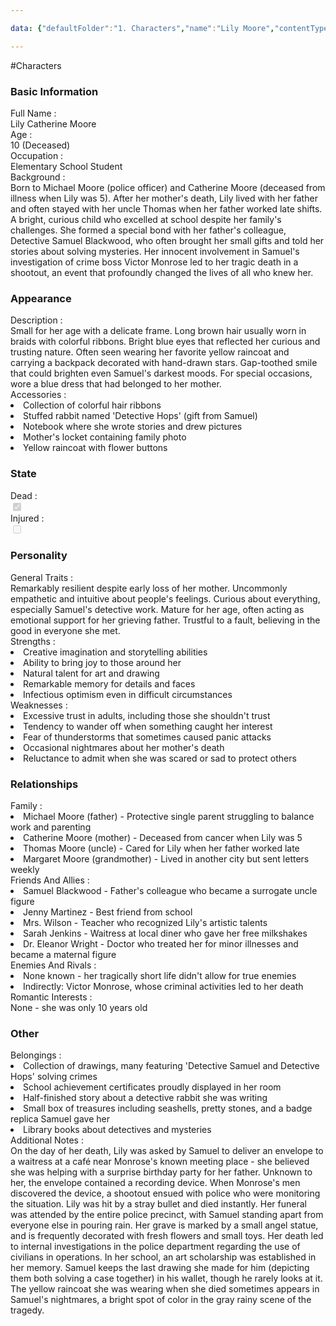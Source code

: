 ```yaml
---

data: {"defaultFolder":"1. Characters","name":"Lily Moore","contentType":"characters","template":{"BasicInformation":{"FullName":{"value":"Lily Catherine Moore","type":"text"},"Age":{"value":"10 (Deceased)","type":"text"},"Occupation":{"value":"Elementary School Student","type":"text"},"Background":{"value":"Born to Michael Moore (police officer) and Catherine Moore (deceased from illness when Lily was 5). After her mother's death, Lily lived with her father and often stayed with her uncle Thomas when her father worked late shifts. A bright, curious child who excelled at school despite her family's challenges. She formed a special bond with her father's colleague, Detective Samuel Blackwood, who often brought her small gifts and told her stories about solving mysteries. Her innocent involvement in Samuel's investigation of crime boss Victor Monrose led to her tragic death in a shootout, an event that profoundly changed the lives of all who knew her.","type":"textarea"}},"Appearance":{"Description":{"value":"Small for her age with a delicate frame. Long brown hair usually worn in braids with colorful ribbons. Bright blue eyes that reflected her curious and trusting nature. Often seen wearing her favorite yellow raincoat and carrying a backpack decorated with hand-drawn stars. Gap-toothed smile that could brighten even Samuel's darkest moods. For special occasions, wore a blue dress that had belonged to her mother.","type":"textarea"},"Accessories":{"value":["Collection of colorful hair ribbons","Stuffed rabbit named 'Detective Hops' (gift from Samuel)","Notebook where she wrote stories and drew pictures","Mother's locket containing family photo","Yellow raincoat with flower buttons"],"type":"array:text"}},"State":{"Dead":{"value":true,"type":"boolean"},"Injured":{"value":false,"type":"boolean"}},"Personality":{"GeneralTraits":{"value":"Remarkably resilient despite early loss of her mother. Uncommonly empathetic and intuitive about people's feelings. Curious about everything, especially Samuel's detective work. Mature for her age, often acting as emotional support for her grieving father. Trustful to a fault, believing in the good in everyone she met.","type":"textarea"},"Strengths":{"value":["Creative imagination and storytelling abilities","Ability to bring joy to those around her","Natural talent for art and drawing","Remarkable memory for details and faces","Infectious optimism even in difficult circumstances"],"type":"array:text"},"Weaknesses":{"value":["Excessive trust in adults, including those she shouldn't trust","Tendency to wander off when something caught her interest","Fear of thunderstorms that sometimes caused panic attacks","Occasional nightmares about her mother's death","Reluctance to admit when she was scared or sad to protect others"],"type":"array:text"}},"Relationships":{"Family":{"value":["Michael Moore (father) - Protective single parent struggling to balance work and parenting","Catherine Moore (mother) - Deceased from cancer when Lily was 5","Thomas Moore (uncle) - Cared for Lily when her father worked late","Margaret Moore (grandmother) - Lived in another city but sent letters weekly"],"type":"array:text"},"FriendsAndAllies":{"value":["Samuel Blackwood - Father's colleague who became a surrogate uncle figure","Jenny Martinez - Best friend from school","Mrs. Wilson - Teacher who recognized Lily's artistic talents","Sarah Jenkins - Waitress at local diner who gave her free milkshakes","Dr. Eleanor Wright - Doctor who treated her for minor illnesses and became a maternal figure"],"type":"array:text"},"EnemiesAndRivals":{"value":["None known - her tragically short life didn't allow for true enemies","Indirectly: Victor Monrose, whose criminal activities led to her death"],"type":"array:text"},"RomanticInterests":{"value":["None - she was only 10 years old"],"type":"array:text"}},"Other":{"Belongings":{"value":["Collection of drawings, many featuring 'Detective Samuel and Detective Hops' solving crimes","School achievement certificates proudly displayed in her room","Half-finished story about a detective rabbit she was writing","Small box of treasures including seashells, pretty stones, and a badge replica Samuel gave her","Library books about detectives and mysteries"],"type":"array:text"},"AdditionalNotes":{"value":"On the day of her death, Lily was asked by Samuel to deliver an envelope to a waitress at a café near Monrose's known meeting place - she believed she was helping with a surprise birthday party for her father. Unknown to her, the envelope contained a recording device. When Monrose's men discovered the device, a shootout ensued with police who were monitoring the situation. Lily was hit by a stray bullet and died instantly. Her funeral was attended by the entire police precinct, with Samuel standing apart from everyone else in pouring rain. Her grave is marked by a small angel statue, and is frequently decorated with fresh flowers and small toys. Her death led to internal investigations in the police department regarding the use of civilians in operations. In her school, an art scholarship was established in her memory. Samuel keeps the last drawing she made for him (depicting them both solving a case together) in his wallet, though he rarely looks at it. The yellow raincoat she was wearing when she died sometimes appears in Samuel's nightmares, a bright spot of color in the gray rainy scene of the tragedy.","type":"textarea"}}}}

---
```


#Characters

<div class="section level-3"><h3 class="section-header">Basic Information</h3><div class="section-content"><div class="content-container"><div class="field-container field-type-text"><div class="field-label">Full Name : </div><div class="field-value text-value">Lily Catherine Moore</div></div><div class="field-container field-type-text"><div class="field-label">Age : </div><div class="field-value text-value">10 (Deceased)</div></div><div class="field-container field-type-text"><div class="field-label">Occupation : </div><div class="field-value text-value">Elementary School Student</div></div><div class="field-container field-type-textarea"><div class="field-label">Background : </div><div class="field-value"><div class="content-creation-textarea">Born to Michael Moore (police officer) and Catherine Moore (deceased from illness when Lily was 5). After her mother's death, Lily lived with her father and often stayed with her uncle Thomas when her father worked late shifts. A bright, curious child who excelled at school despite her family's challenges. She formed a special bond with her father's colleague, Detective Samuel Blackwood, who often brought her small gifts and told her stories about solving mysteries. Her innocent involvement in Samuel's investigation of crime boss Victor Monrose led to her tragic death in a shootout, an event that profoundly changed the lives of all who knew her.</div></div></div></div></div></div><div class="section-separator"></div><div class="section level-3"><h3 class="section-header">Appearance</h3><div class="section-content"><div class="content-container"><div class="field-container field-type-textarea"><div class="field-label">Description : </div><div class="field-value"><div class="content-creation-textarea">Small for her age with a delicate frame. Long brown hair usually worn in braids with colorful ribbons. Bright blue eyes that reflected her curious and trusting nature. Often seen wearing her favorite yellow raincoat and carrying a backpack decorated with hand-drawn stars. Gap-toothed smile that could brighten even Samuel's darkest moods. For special occasions, wore a blue dress that had belonged to her mother.</div></div></div><div class="field-container field-type-array:text"><div class="field-label">Accessories : </div><nav class="field-value array-container"><li class="array-item text-item">Collection of colorful hair ribbons</li><li class="array-item text-item">Stuffed rabbit named 'Detective Hops' (gift from Samuel)</li><li class="array-item text-item">Notebook where she wrote stories and drew pictures</li><li class="array-item text-item">Mother's locket containing family photo</li><li class="array-item text-item">Yellow raincoat with flower buttons</li></nav></div></div></div></div><div class="section-separator"></div><div class="section level-3"><h3 class="section-header">State</h3><div class="section-content"><div class="content-container"><div class="field-container field-type-boolean"><div class="field-label">Dead : </div><div class="field-value"><input type="checkbox" disabled="true" checked="checked"></div></div><div class="field-container field-type-boolean"><div class="field-label">Injured : </div><div class="field-value"><input type="checkbox" disabled="true"></div></div></div></div></div><div class="section-separator"></div><div class="section level-3"><h3 class="section-header">Personality</h3><div class="section-content"><div class="content-container"><div class="field-container field-type-textarea"><div class="field-label">General Traits : </div><div class="field-value"><div class="content-creation-textarea">Remarkably resilient despite early loss of her mother. Uncommonly empathetic and intuitive about people's feelings. Curious about everything, especially Samuel's detective work. Mature for her age, often acting as emotional support for her grieving father. Trustful to a fault, believing in the good in everyone she met.</div></div></div><div class="field-container field-type-array:text"><div class="field-label">Strengths : </div><nav class="field-value array-container"><li class="array-item text-item">Creative imagination and storytelling abilities</li><li class="array-item text-item">Ability to bring joy to those around her</li><li class="array-item text-item">Natural talent for art and drawing</li><li class="array-item text-item">Remarkable memory for details and faces</li><li class="array-item text-item">Infectious optimism even in difficult circumstances</li></nav></div><div class="field-container field-type-array:text"><div class="field-label">Weaknesses : </div><nav class="field-value array-container"><li class="array-item text-item">Excessive trust in adults, including those she shouldn't trust</li><li class="array-item text-item">Tendency to wander off when something caught her interest</li><li class="array-item text-item">Fear of thunderstorms that sometimes caused panic attacks</li><li class="array-item text-item">Occasional nightmares about her mother's death</li><li class="array-item text-item">Reluctance to admit when she was scared or sad to protect others</li></nav></div></div></div></div><div class="section-separator"></div><div class="section level-3"><h3 class="section-header">Relationships</h3><div class="section-content"><div class="content-container"><div class="field-container field-type-array:text"><div class="field-label">Family : </div><nav class="field-value array-container"><li class="array-item text-item">Michael Moore (father) - Protective single parent struggling to balance work and parenting</li><li class="array-item text-item">Catherine Moore (mother) - Deceased from cancer when Lily was 5</li><li class="array-item text-item">Thomas Moore (uncle) - Cared for Lily when her father worked late</li><li class="array-item text-item">Margaret Moore (grandmother) - Lived in another city but sent letters weekly</li></nav></div><div class="field-container field-type-array:text"><div class="field-label">Friends And Allies : </div><nav class="field-value array-container"><li class="array-item text-item">Samuel Blackwood - Father's colleague who became a surrogate uncle figure</li><li class="array-item text-item">Jenny Martinez - Best friend from school</li><li class="array-item text-item">Mrs. Wilson - Teacher who recognized Lily's artistic talents</li><li class="array-item text-item">Sarah Jenkins - Waitress at local diner who gave her free milkshakes</li><li class="array-item text-item">Dr. Eleanor Wright - Doctor who treated her for minor illnesses and became a maternal figure</li></nav></div><div class="field-container field-type-array:text"><div class="field-label">Enemies And Rivals : </div><nav class="field-value array-container"><li class="array-item text-item">None known - her tragically short life didn't allow for true enemies</li><li class="array-item text-item">Indirectly: Victor Monrose, whose criminal activities led to her death</li></nav></div><div class="field-container field-type-text"><div class="field-label">Romantic Interests : </div><div class="field-value text-value">None - she was only 10 years old</div></div></div></div></div><div class="section-separator"></div><div class="section level-3"><h3 class="section-header">Other</h3><div class="section-content"><div class="content-container"><div class="field-container field-type-array:text"><div class="field-label">Belongings : </div><nav class="field-value array-container"><li class="array-item text-item">Collection of drawings, many featuring 'Detective Samuel and Detective Hops' solving crimes</li><li class="array-item text-item">School achievement certificates proudly displayed in her room</li><li class="array-item text-item">Half-finished story about a detective rabbit she was writing</li><li class="array-item text-item">Small box of treasures including seashells, pretty stones, and a badge replica Samuel gave her</li><li class="array-item text-item">Library books about detectives and mysteries</li></nav></div><div class="field-container field-type-textarea"><div class="field-label">Additional Notes : </div><div class="field-value"><div class="content-creation-textarea">On the day of her death, Lily was asked by Samuel to deliver an envelope to a waitress at a café near Monrose's known meeting place - she believed she was helping with a surprise birthday party for her father. Unknown to her, the envelope contained a recording device. When Monrose's men discovered the device, a shootout ensued with police who were monitoring the situation. Lily was hit by a stray bullet and died instantly. Her funeral was attended by the entire police precinct, with Samuel standing apart from everyone else in pouring rain. Her grave is marked by a small angel statue, and is frequently decorated with fresh flowers and small toys. Her death led to internal investigations in the police department regarding the use of civilians in operations. In her school, an art scholarship was established in her memory. Samuel keeps the last drawing she made for him (depicting them both solving a case together) in his wallet, though he rarely looks at it. The yellow raincoat she was wearing when she died sometimes appears in Samuel's nightmares, a bright spot of color in the gray rainy scene of the tragedy.</div></div></div></div></div></div><div class="section-separator"></div>